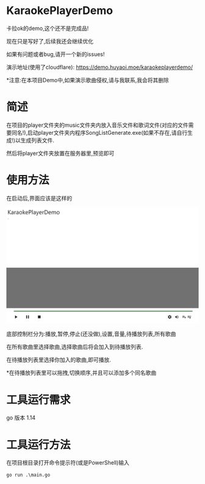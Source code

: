 # KaraokePlayerDemo

卡拉ok的demo,这个还不是完成品!

现在只是写好了,后续我还会继续优化

如果有问题或者bug,请开一个新的issues!

演示地址(使用了cloudflare): https://demo.huyaoi.moe/karaokeplayerdemo/

*注意:在本项目Demo中,如果演示歌曲侵权,请与我联系,我会将其删除

# 简述
在项目的player文件夹的music文件夹内放入音乐文件和歌词文件(对应的文件需要同名!),启动player文件夹内程序SongListGenerate.exe(如果不存在,请自行生成!)以生成列表文件.

然后将player文件夹放置在服务器里,预览即可

# 使用方法

在启动后,界面应该是这样的

![预览](https://github.com/KLXLjun/KaraokePlayerDemo/blob/master/image/20220814013958.jpg)

底部控制栏分为:播放,暂停,停止(还没做),设置,音量,待播放列表,所有歌曲

在所有歌曲里选择歌曲,选择歌曲后将会加入到待播放列表.

在待播放列表里选择你加入的歌曲,即可播放.

*在待播放列表里可以拖拽,切换顺序,并且可以添加多个同名歌曲

# 工具运行需求
go 版本 1.14

# 工具运行方法
在项目根目录打开命令提示符(或是PowerShell)输入
```
go run .\main.go
```
